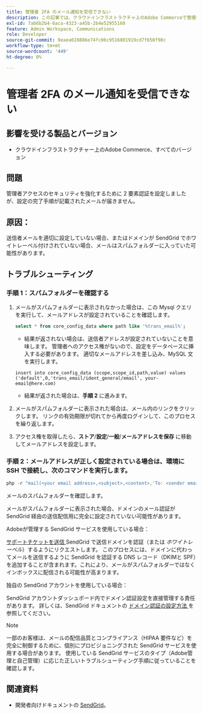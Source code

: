 ```yaml
---
title: 管理者 2FA のメール通知を受信できない
description: この記事では、クラウドインフラストラクチャ上のAdobe Commerceで管理者アクセスセキュリティを強化するために、二要素認証（2FA）を設定した後、設定完了の手順が記載されたメールが届かない場合のトラブルシューティングについて説明します。
exl-id: 7ab6b2b4-6aca-4323-a45b-2b4e52955160
feature: Admin Workspace, Communications
role: Developer
source-git-commit: 9eaea028886e74fc06c9516801919cd7f650f98c
workflow-type: tm+mt
source-wordcount: '449'
ht-degree: 0%

---
```


# 管理者 2FA のメール通知を受信できない


## 影響を受ける製品とバージョン

* クラウドインフラストラクチャー上のAdobe Commerce、すべてのバージョン

## 問題

管理者アクセスのセキュリティを強化するために 2 要素認証を設定しましたが、設定の完了手順が記載されたメールが届きません。

## 原因：

送信者メールを適切に設定していない場合、またはドメインが SendGrid でホワイトレーベル付けされていない場合、メールはスパムフォルダーに入っていた可能性があります。

## トラブルシューティング

### 手順 1：スパムフォルダーを確認する

1. メールがスパムフォルダーに表示されなかった場合は、この Mysql クエリを実行して、メールアドレスが設定されていることを確認します。

   ```sql
   select * from core_config_data where path like '%trans_email%';
   ```

   * 結果が返されない場合は、送信者アドレスが設定されていないことを意味します。
管理者へのアクセス権がないので、設定をデータベースに挿入する必要があります。 適切なメールアドレスを差し込み、MySQL 文を実行します。

   ```
   insert into core_config_data (scope,scope_id,path,value) values ('default',0,'trans_email/ident_general/email', your-email@here.com)
   ```

   * 結果が返された場合は、**手順 2** に進みます。

1. メールがスパムフォルダーに表示された場合は、メール内のリンクをクリックします。 リンクの有効期限が切れてから再度ログインして、このプロセスを繰り返します。
1. アクセス権を取得したら、**ストア**/**設定**/**一般**/**メールアドレスを保存** に移動してメールアドレスを設定します。

### 手順 2：メールアドレスが正しく設定されている場合は、環境に SSH で接続し、次のコマンドを実行します。

```php
php -r "mail(<your email address>,<subject>,<content>,'To: <sender email>');"
```

メールのスパムフォルダーを確認します。

メールがスパムフォルダーに表示された場合、ドメインのメール認証が SendGrid 経由の送信配信用に完全に設定されていない可能性があります。

Adobeが管理する SendGrid サービスを使用している場合：

[ サポートチケットを送信 ](https://experienceleague.adobe.com/home?support-tab=home#support)SendGrid で送信ドメインを認証（または *ホワイトレーベル*）するようにリクエストします。
このプロセスには、ドメインに代わってメールを送信するように SendGrid を認証する DNS レコード（DKIMと SPF）を追加することが含まれます。これにより、メールがスパムフォルダーではなくインボックスに配信される可能性が高まります。

独自の SendGrid アカウントを使用している場合：

SendGrid アカウントダッシュボード内でドメイン認証設定を直接管理する責任があります。 詳しくは、SendGrid ドキュメントの [ ドメイン認証の設定方法 ](https://www.twilio.com/docs/sendgrid/ui/account-and-settings/how-to-set-up-domain-authentication) を参照してください。

>[!NOTE]
>
>一部のお客様は、メールの配信品質とコンプライアンス（HIPAA 要件など）を完全に制御するために、個別にプロビジョニングされた SendGrid サービスを使用する場合があります。 使用している SendGrid サービスのタイプ（Adobe管理と自己管理）に応じた正しいトラブルシューティング手順に従っていることを確認します。


## 関連資料

* 開発者向けドキュメントの [SendGrid](https://experienceleague.adobe.com/en/docs/commerce-cloud-service/user-guide/project/sendgrid)。
